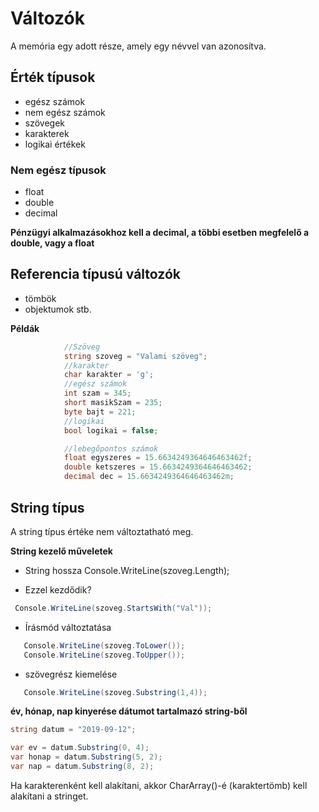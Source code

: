 ﻿# Változók

A memória egy adott része, amely egy névvel van azonosítva.

## Érték típusok

- egész számok
- nem egész számok
- szövegek
- karakterek
- logikai értékek

### Nem egész típusok
- float
- double
- decimal

**Pénzügyi alkalmazásokhoz kell a decimal, a többi esetben megfelelő a double, vagy a float**

## Referencia típusú változók

 - tömbök
 - objektumok stb.

**Példák**

```c#
            //Szöveg
            string szoveg = "Valami szöveg";
            //karakter
            char karakter = 'g';
            //egész számok
            int szam = 345;
            short masikSzam = 235;
            byte bajt = 221;
            //logikai
            bool logikai = false;

            //lebegőpontos számok
            float egyszeres = 15.6634249364646463462f;
            double ketszeres = 15.6634249364646463462;
            decimal dec = 15.6634249364646463462m;
```

## String típus

A string típus értéke nem változtatható meg.

**String kezelő műveletek**
 - String hossza
Console.WriteLine(szoveg.Length);

 - Ezzel kezdődik?
 ```C#
  Console.WriteLine(szoveg.StartsWith("Val"));
```

 - Írásmód változtatása
```C#
   Console.WriteLine(szoveg.ToLower());
   Console.WriteLine(szoveg.ToUpper());
```

 - szövegrész kiemelése
```C#   
   Console.WriteLine(szoveg.Substring(1,4));
```
**év, hónap, nap kinyerése dátumot tartalmazó string-ből**
```C#
string datum = "2019-09-12";

var ev = datum.Substring(0, 4);
var honap = datum.Substring(5, 2);
var nap = datum.Substring(8, 2);
```

Ha karakterenként kell alakítani, akkor CharArray()-é (karaktertömb) kell alakítani a stringet.

